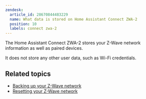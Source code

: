 ```yaml
---
zendesk:
  article_id: 28670844483229
  name: What data is stored on Home Assistant Connect ZWA-2
  position: 10
  labels: connect zwa-2
---
```


The Home Assistant Connect ZWA-2 stores your Z-Wave network information as well as paired devices.

It does not store any other user data, such as Wi-Fi credentials.

## Related topics

- [Backing up your Z-Wave network](/hc/en-us/articles/28670858115485)
- [Resetting your Z-Wave network](/hc/en-us/articles/28670848651037)